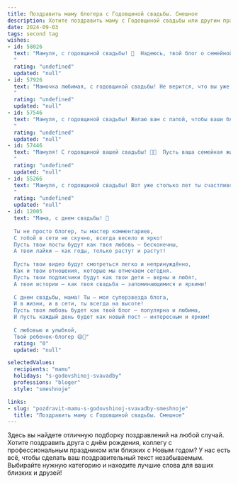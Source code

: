 ```yaml
---
title: Поздравить маму блогера с Годовщиной свадьбы. Смешное
description: Хотите поздравить маму с Годовщиной свадьбы или другим праздником? Наш ИИ создаст незабываемое поздравление, а вы обязательно выделитесь среди других.  
date: 2024-09-03
tags: second tag
wishes:
- id: 58026
  text: "Мамуля, с годовщиной свадьбы! 🎉  Надеюсь, твой блог о семейной жизни не заскучал от переизбытка романтики и уже готов к новой порции лайков от счастливых подписчиков! 😘  Ведь твоя жизнь - это самый классный контент! 😜
  "
  rating: "undefined"
  updated: "null"
- id: 57926
  text: "Мамочка любимая, с годовщиной свадьбы! Не верится, что вы уже столько лет вместе, все еще высмеиваете папу за его странные шутки и терпеливо слушаете его рассказы о рыбалке. Желаю, чтобы ваша семейная жизнь была такой же яркой и насыщенной, как ваши блоги, полные креатива и юмора! 🎉
  "
  rating: "undefined"
  updated: "null"
- id: 57546
  text: "Мамуля, с годовщиной свадьбы! Желаю вам с папой, чтобы ваши блоги про семейную жизнь были наполнены только позитивными лайками и комментариями, а хейтеры обходили ваш уютный дом стороной! 😉
  "
  rating: "undefined"
  updated: "null"
- id: 57446
  text: "Мамуля! С годовщиной вашей свадьбы! 🎉🎊  Пусть ваша семейная жизнь будет такой же яркой и динамичной, как ваши блоги. 😉 А главное — не забывайте про \"лайки\" от друг друга, даже если настроение \"дизлайк\"! 😂❤️
  "
  rating: "undefined"
  updated: "null"
- id: 55266
  text: "Мамуля, с годовщиной свадьбы! Вот уже столько лет ты счастливо живешь в браке и ведешь блог о семейной жизни – настоящий эксперт по отношениям! 😂  Пусть ваш семейный канал продолжит радовать подписчиков искрометным юмором и вдохновлять на новые подвиги! 🥂🎉
  "
  rating: "undefined"
  updated: "null"
- id: 12005
  text: "Мама, с днем свадьбы! 🎉
  
  Ты не просто блогер, ты мастер комментариев,
  С тобой в сети не скучно, всегда весело и ярко!
  Пусть твои посты будут как твоя любовь – бесконечны,
  А твои лайки – как годы, только растут и растут!
  
  Пусть твои видео будут смотреться легко и непринуждённо,
  Как и твои отношения, которые мы отмечаем сегодня.
  Пусть твои подписчики будут как твои дети – верны и любят,
  А твои истории – как твоя свадьба – запоминающимися и яркими!
  
  С днем свадьбы, мама! Ты – моя суперзвезда блога,
  И в жизни, и в сети, ты всегда на высоте!
  Пусть твоя любовь будет как твой блог – популярна и любима,
  И пусть каждый день будет как новый пост – интересным и ярким!
  
  С любовью и улыбкой,
  Твой ребенок-блогер 😄💖"
  rating: "0"
  updated: "null"

selectedValues:
  recipients: "mamu"
  holidays: "s-godovshinoj-svavadby"
  professions: "bloger"
  style: "smeshnoje"

links:
- slug: "pozdravit-mamu-s-godovshinoj-svavadby-smeshnoje"
  title: "Поздравить маму с Годовщиной свадьбы. Смешное"
---
```


Здесь вы найдете отличную подборку поздравлений на любой случай. 
Хотите поздравить друга с днём рождения, коллегу с профессиональным праздником или близких с Новым годом? У нас есть всё, чтобы сделать ваш поздравительный текст незабываемым. Выбирайте нужную категорию и находите лучшие слова для ваших близких и друзей!
